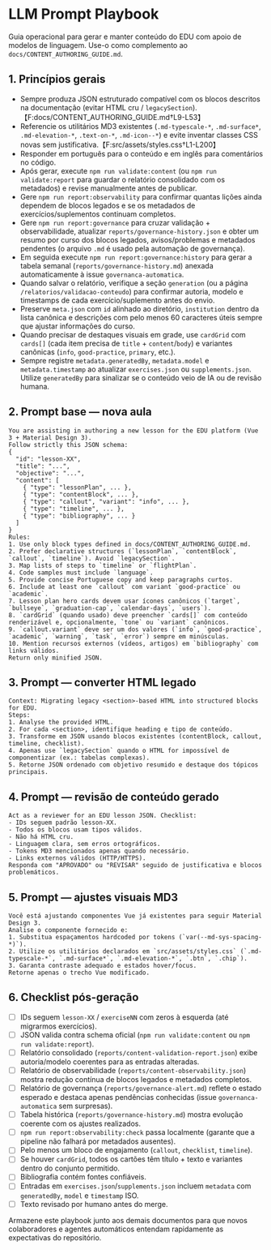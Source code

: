 # LLM Prompt Playbook

Guia operacional para gerar e manter conteúdo do EDU com apoio de modelos de linguagem. Use-o como complemento ao `docs/CONTENT_AUTHORING_GUIDE.md`.

## 1. Princípios gerais

- Sempre produza JSON estruturado compatível com os blocos descritos na documentação (evitar HTML cru / `legacySection`).【F:docs/CONTENT_AUTHORING_GUIDE.md†L9-L53】
- Referencie os utilitários MD3 existentes (`.md-typescale-*`, `.md-surface*`, `.md-elevation-*`, `.text-on-*`, `.md-icon--*`) e evite inventar classes CSS novas sem justificativa.【F:src/assets/styles.css†L1-L200】
- Responder em português para o conteúdo e em inglês para comentários no código.
- Após gerar, execute `npm run validate:content` (ou `npm run validate:report` para guardar o relatório consolidado com os metadados) e revise manualmente antes de publicar.
- Gere `npm run report:observability` para confirmar quantas lições ainda dependem de blocos legados e se os metadados de exercícios/suplementos continuam completos.
- Gere `npm run report:governance` para cruzar validação + observabilidade, atualizar `reports/governance-history.json` e obter um resumo por curso dos blocos legados, avisos/problemas e metadados pendentes (o arquivo `.md` é usado pela automação de governança).
- Em seguida execute `npm run report:governance:history` para gerar a tabela semanal (`reports/governance-history.md`) anexada automaticamente à issue `governanca-automatica`.
- Quando salvar o relatório, verifique a seção `generation` (ou a página `/relatorios/validacao-conteudo`) para confirmar autoria, modelo e timestamps de cada exercício/suplemento antes do envio.
- Preserve `meta.json` com `id` alinhado ao diretório, `institution` dentro da lista canônica e descrições com pelo menos 60 caracteres úteis sempre que ajustar informações do curso.
- Quando precisar de destaques visuais em grade, use `cardGrid` com `cards[]` (cada item precisa de `title` + `content`/`body`) e variantes canônicas (`info`, `good-practice`, `primary`, etc.).
- Sempre registre `metadata.generatedBy`, `metadata.model` e `metadata.timestamp` ao atualizar `exercises.json` ou `supplements.json`. Utilize `generatedBy` para sinalizar se o conteúdo veio de IA ou de revisão humana.

## 2. Prompt base — nova aula

```
You are assisting in authoring a new lesson for the EDU platform (Vue 3 + Material Design 3).
Follow strictly this JSON schema:
{
  "id": "lesson-XX",
  "title": "...",
  "objective": "...",
  "content": [
    { "type": "lessonPlan", ... },
    { "type": "contentBlock", ... },
    { "type": "callout", "variant": "info", ... },
    { "type": "timeline", ... },
    { "type": "bibliography", ... }
  ]
}
Rules:
1. Use only block types defined in docs/CONTENT_AUTHORING_GUIDE.md.
2. Prefer declarative structures (`lessonPlan`, `contentBlock`, `callout`, `timeline`). Avoid `legacySection`.
3. Map lists of steps to `timeline` or `flightPlan`.
4. Code samples must include `language`.
5. Provide concise Portuguese copy and keep paragraphs curtos.
6. Include at least one `callout` com variant `good-practice` ou `academic`.
7. Lesson plan hero cards devem usar ícones canônicos (`target`, `bullseye`, `graduation-cap`, `calendar-days`, `users`).
8. `cardGrid` (quando usado) deve preencher `cards[]` com conteúdo renderizável e, opcionalmente, `tone` ou `variant` canônicos.
9. `callout.variant` deve ser um dos valores (`info`, `good-practice`, `academic`, `warning`, `task`, `error`) sempre em minúsculas.
10. Mention recursos externos (vídeos, artigos) em `bibliography` com links válidos.
Return only minified JSON.
```

## 3. Prompt — converter HTML legado

```
Context: Migrating legacy <section>-based HTML into structured blocks for EDU.
Steps:
1. Analyse the provided HTML.
2. For cada <section>, identifique heading e tipo de conteúdo.
3. Transforme em JSON usando blocos existentes (contentBlock, callout, timeline, checklist).
4. Apenas use `legacySection` quando o HTML for impossível de componentizar (ex.: tabelas complexas).
5. Retorne JSON ordenado com objetivo resumido e destaque dos tópicos principais.
```

## 4. Prompt — revisão de conteúdo gerado

```
Act as a reviewer for an EDU lesson JSON. Checklist:
- IDs seguem padrão lesson-XX.
- Todos os blocos usam tipos válidos.
- Não há HTML cru.
- Linguagem clara, sem erros ortográficos.
- Tokens MD3 mencionados apenas quando necessário.
- Links externos válidos (HTTP/HTTPS).
Responda com "APROVADO" ou "REVISAR" seguido de justificativa e blocos problemáticos.
```

## 5. Prompt — ajustes visuais MD3

```
Você está ajustando componentes Vue já existentes para seguir Material Design 3.
Analise o componente fornecido e:
1. Substitua espaçamentos hardcoded por tokens (`var(--md-sys-spacing-*)`).
2. Utilize os utilitários declarados em `src/assets/styles.css` (`.md-typescale-*`, `.md-surface*`, `.md-elevation-*`, `.btn`, `.chip`).
3. Garanta contraste adequado e estados hover/focus.
Retorne apenas o trecho Vue modificado.
```

## 6. Checklist pós-geração

- [ ] IDs seguem `lesson-XX` / `exerciseNN` com zeros à esquerda (até migrarmos exercícios).
- [ ] JSON valida contra schema oficial (`npm run validate:content` ou `npm run validate:report`).
- [ ] Relatório consolidado (`reports/content-validation-report.json`) exibe autoria/modelo coerentes para as entradas alteradas.
- [ ] Relatório de observabilidade (`reports/content-observability.json`) mostra redução contínua de blocos legados e metadados completos.
- [ ] Relatório de governança (`reports/governance-alert.md`) reflete o estado esperado e destaca apenas pendências conhecidas (issue `governanca-automatica` sem surpresas).
- [ ] Tabela histórica (`reports/governance-history.md`) mostra evolução coerente com os ajustes realizados.
- [ ] `npm run report:observability:check` passa localmente (garante que a pipeline não falhará por metadados ausentes).
- [ ] Pelo menos um bloco de engajamento (`callout`, `checklist`, `timeline`).
- [ ] Se houver `cardGrid`, todos os cartões têm título + texto e variantes dentro do conjunto permitido.
- [ ] Bibliografia contém fontes confiáveis.
- [ ] Entradas em `exercises.json`/`supplements.json` incluem `metadata` com `generatedBy`, `model` e `timestamp` ISO.
- [ ] Texto revisado por humano antes do merge.

Armazene este playbook junto aos demais documentos para que novos colaboradores e agentes automáticos entendam rapidamente as expectativas do repositório.
